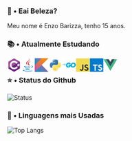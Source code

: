 ### 👋 • Eai Beleza?
Meu nome é Enzo Barizza, tenho 15 anos.

### 📚 • Atualmente Estudando
<img align="left" height="32px" width="32px" alt="C# logo" src="https://raw.githubusercontent.com/devicons/devicon/master/icons/csharp/csharp-original.svg">
<img align="left" height="32px" width="32px" alt="Java logo" src="https://raw.githubusercontent.com/devicons/devicon/master/icons/java/java-original.svg">
<img align="left" height="32px" width="32px" alt="C# logo" src="https://raw.githubusercontent.com/devicons/devicon/master/icons/kotlin/kotlin-original.svg">
<img align="left" height="32px" width="32px" alt="Python logo" src="https://raw.githubusercontent.com/devicons/devicon/master/icons/python/python-original.svg">
<img align="left" height="32px" width="32px" alt="Go logo" src="https://raw.githubusercontent.com/devicons/devicon/master/icons/go/go-original-wordmark.svg">
<img align="left" height="32px" width="32px" alt="Javascript logo" src="https://raw.githubusercontent.com/devicons/devicon/master/icons/javascript/javascript-original.svg">
<img align="left" height="32px" width="32px" alt="Typescript logo" src="https://raw.githubusercontent.com/devicons/devicon/master/icons/typescript/typescript-original.svg">
<img align="left" height="32px" width="32px" alt="Vue logo" src="https://raw.githubusercontent.com/devicons/devicon/master/icons/vuejs/vuejs-original.svg">



<br>

### ⭐ • Status do Github

![Status](https://github-readme-stats.vercel.app/api?username=EnzoBarizza&include_all_commits=true&count_private=true&show_icons=true&line_height=20&title_color=DB7A8C&icon_color=AE224A&text_color=D3D3D3&bg_color=0,000000,A4002A)

### 🔗 • Linguagens mais Usadas

![Top Langs](https://github-readme-stats.vercel.app/api/top-langs/?username=EnzoBarizza&layout=compact&title_color=DB7A8C&icon_color=AE224A&text_color=D3D3D3&bg_color=0,000000,A4002A)
